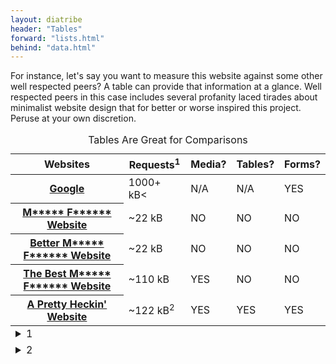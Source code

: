 ```yaml
---
layout: diatribe
header: "Tables"
forward: "lists.html"
behind: "data.html"
---
```


For instance, let's say you want to measure this website against some other well respected peers? A table can
provide that information at a glance. Well respected peers in this case includes several profanity laced
tirades about minimalist website design that for better or worse inspired this project. Peruse at your own
discretion.


<table>
    <caption>Tables Are Great for Comparisons</caption>
    <thead>
        <tr>
            <th scope="col">Websites
            <th scope="col">Requests<sup>1</sup>
            <th scope="col">Media?
            <th scope="col">Tables?
            <th scope="col">Forms?
    <tbody>
        <tr>
            <th scope="row"><a href="http://www.Google.com">Google</a>
            <td>1000+ kB<
            <td name="na">N/A
            <td name="na">N/A
            <td name="yes">YES
        <tr>
            <th scope="row"><a href="http://motherfuckingwebsite.com/">M***** F****** Website</a>
            <td>~22 kB
            <td name="no">NO
            <td name="no">NO
            <td name="no">NO
        <tr>
            <th scope="row"><a href="http://bettermotherfuckingwebsite.com/">Better M***** F****** Website</a>
            <td>~22 kB
            <td name="no">NO
            <td name="no">NO
            <td name="no">NO
        <tr>
            <th scope="row"><a href="https://thebestmotherfucking.website/">The Best M***** F******
                    Website</a>
            <td>~110 kB
            <td name="yes">YES
            <td name="no">NO
            <td name="no">NO
        <tr>
            <th scope="row"><a href="#">A Pretty Heckin' Website</a>
            <td>~122 kB<sup>2</sup>
            <td name="yes">YES
            <td name="yes">YES
            <td name="yes">YES
    <tfoot>
        <tr>
            <td colspan="5">
                <details>
                    <summary>1</summary>
                    <p>As measured by a generated Chromium Lighthouse tool report.</p>
                </details>
        <tr>
            <td colspan="5">
                <details>
                    <summary>2</summary>
                    <p>Excluding Youtube embed.</p>
                </details>
</table>

<!-- 
    For the time being, we'll keep the regular html table format.  The colored boxes used 
    in the comparison rely on naming our td's and we don't have that function in markdown
-->